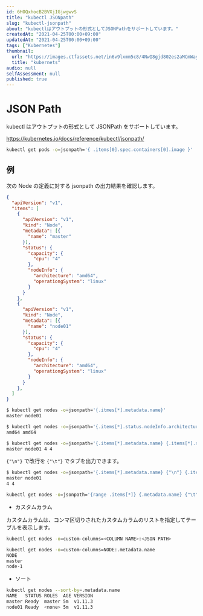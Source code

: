 ```yaml
---
id: 6HOQxhocB2BVXjIGjwgwvS
title: "kubectl JSONpath"
slug: "kubectl-jsonpath"
about: "kubectlはアウトプットの形式としてJSONPathをサポートしています。"
createdAt: "2021-04-25T00:00+09:00"
updatedAt: "2021-04-25T00:00+09:00"
tags: ["Kubernetes"]
thumbnail:
  url: "https://images.ctfassets.net/in6v9lxmm5c8/4NwI8gjd802es2aMCmWay7/5b1d1468d43c4ffc3623b33decec3eea/k8s.png"
  title: "kubernets"
audio: null
selfAssessment: null
published: true
---
```

# JSON Path

kubectl はアウトプットの形式として JSONPath をサポートしています。

https://kubernetes.io/docs/reference/kubectl/jsonpath/

```sh
kubectl get pods -o=jsonpath='{ .items[0].spec.containers[0].image }' 
```

## 例

次の Node の定義に対する jsonpath の出力結果を確認します。

```json
{
  "apiVersion": "v1",
  "items": [
    {
      "apiVersion": "v1",
      "kind": "Node",
      "metadata": [{
        "name": "master"
      }],
      "status": {
        "capacity": {
          "cpu": "4"
        },
        "nodeInfo": {
          "architecture": "amd64",
          "operationgSystem": "linux"
        }
      }
    },
    {
      "apiVersion": "v1",
      "kind": "Node",
      "metadata": [{
        "name": "node01"
      }],
      "status": {
        "capacity": {
          "cpu": "4"
        },
        "nodeInfo": {
          "architecture": "amd64",
          "operationgSystem": "linux"
        }
      }
    },
  ]
}
```

```sh
$ kubectl get nodes -o=jsonpath='{.itmes[*].metadata.name}'
master node01
```

```sh
$ kubectl get nodes -o=jsonpath='{.items[*].status.nodeInfo.architecture}'
amd64 amd64
```

```sh
$ kubectl get nodes -o=jsonpath='{.items[*].metadata.name} {.items[*].status.capacity.cpu}'
master node01 4 4
```

`{"\n"}` で改行を `{"\t"}` でタブを出力できます。
```sh
$ kubectl get nodes -o=jsonpath='{.items[*].metadata.name} {"\n"} {.items[*].status.capacity.cpu}'
master node01 
4 4
```

```sh
kubectl get nodes -o=jsonpath='{range .items[*]} {.metadata.name} {"\t"} {.status.capaticy.cpu {"\n"} {end}'
```

- カスタムカラム

カスタムカラムは、コンマ区切りされたカスタムカラムのリストを指定してテーブルを表示します。

```sh
kubectl get nodes -o=custom-columns=<COLUMN NAME>:<JSON PATH>
```

```sh
kubectl get nodes -o=custom-columns=NODE:.metadata.name
NODE
master
node-1
```

- ソート

```sh
kubectl get nodes --sort-by=.metadata.name
NAME   STATUS ROLES  AGE VERSION
master Ready  master 5m  v1.11.3
node01 Ready  <none> 5m  v1.11.3
```
